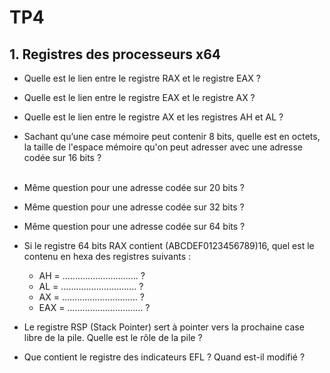 # TP4
## 1. Registres des processeurs x64
- Quelle est le lien entre le registre RAX et le registre EAX ?
	<br>
- Quelle est le lien entre le registre EAX et le registre AX ? 
	<br>
- Quelle est le lien entre le registre AX et les registres AH et AL ? 
	<br>
- Sachant qu’une case mémoire peut contenir 8 bits, quelle est en octets, la taille de l'espace mémoire qu'on peut adresser avec une adresse codée sur 16 bits ?	
	<br>
- Même question pour une adresse codée sur 20 bits ? 
	<br>
- Même question pour une adresse codée sur 32 bits ? 
	<br>
- Même question pour une adresse codée sur 64 bits ? 
	<br>
- Si le registre 64 bits RAX contient (ABCDEF0123456789)16, quel est le contenu en hexa des registres suivants :	

	- AH = ………………………… ?
	- AL = ………………………… ?
	- AX = ………………………… ?
	- EAX = ………………………… ?

- Le registre RSP (Stack Pointer) sert à pointer vers la prochaine case libre de la pile. Quelle est le rôle
de la pile ?

- Que contient le registre des indicateurs EFL ? Quand est-il modifié ? 